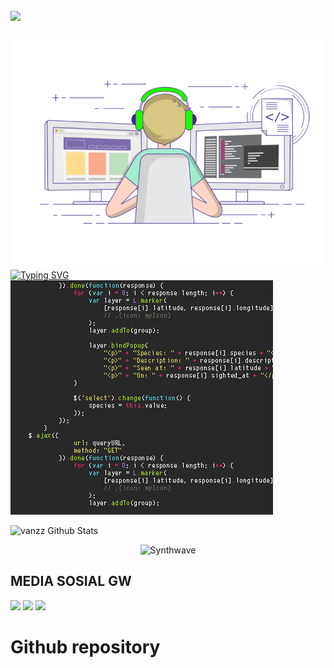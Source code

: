 
<h2> <img src="https://github.com/souvikguria98/souvikguria98/blob/master/Hi.gif" width="25"></h2>
<img align="right" alt="GIF" src="https://raw.githubusercontent.com/devSouvik/devSouvik/master/gif3.gif" width="500"/>



[![Typing SVG](https://readme-typing-svg.herokuapp.com?font=Neuton&size=25&color=30FF40&background=000000&center=true&vCenter=true&width=360&height=60&lines=WELCOME+TO+GITHUB󰟵+VanzzXD)](https://git.io/typing-svg)
<img src="https://github.com/MRVIVEK-CODER/Decompiler/blob/main/106824690-8dd73a00-66ad-11eb-89e2-53e13ac6f594.gif" alt="" border="0" />


![vanzz Github Stats](https://github-readme-stats.vercel.app/api?username=Xenz-11&show_icons=true_color=fff&icon_color=79ff97&text_color=9f9f9f&bg_color=151515)
<br>




<p align="center"><img src="https://thumbs.gfycat.com/GoodnaturedFondGaur-size_restricted.gif" alt="Synthwave" height="300" width="500"></p>


## MEDIA SOSIAL GW
[![](https://img.shields.io/badge/Github-black?logo=Github&logoColor=black&labelColor=white)](https://github.com/VanzzXD)
[![](https://img.shields.io/badge/Facebook-blue?logo=Facebook&logoColor=blue&labelColor=white)](https://www.facebook.com/chelseabritney.britney)
[![](https://img.shields.io/badge/Whatsapp-CHAT-red?logo=Whatsapp&logoColor=Brightgreen&labelColor=white)](https://wa.me/6283104384223?text=Hallo+Bang+Izin+Make)
# Github repository



